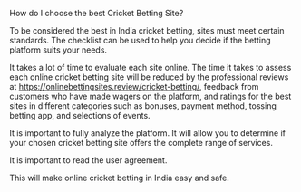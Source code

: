 How do I choose the best Cricket Betting Site?

To be considered the best in India cricket betting, sites must meet certain standards. The checklist can be used to help you decide if the betting platform suits your needs. 

It takes a lot of time to evaluate each site online. The time it takes to assess each online cricket betting site will be reduced by the professional reviews at https://onlinebettingsites.review/cricket-betting/, feedback from customers who have made wagers on the platform, and ratings for the best sites in different categories such as bonuses, payment method, tossing betting app, and selections of events.

It is important to fully analyze the platform. It will allow you to determine if your chosen cricket betting site offers the complete range of services.

It is important to read the user agreement.

This will make online cricket betting in India easy and safe.
